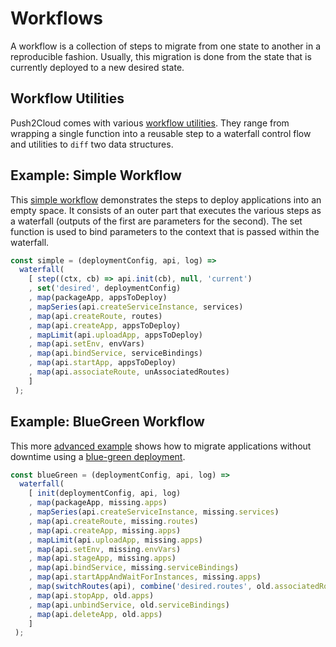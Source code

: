 # Workflows
A workflow is a collection of steps to migrate from one state to another in a reproducible fashion. Usually, this migration is done from the state that is currently deployed to a new desired state.

## Workflow Utilities
Push2Cloud comes with various [workflow utilities](workflow_utils.md). They range from wrapping a single function into a reusable step to a waterfall control flow and utilities to `diff` two data structures.

## Example: Simple Workflow
This [simple workflow](https://github.com/push2cloud/cf-workflows/blob/master/simple.js) demonstrates the steps to deploy applications into an empty space. It consists of an outer part that executes the various steps as a waterfall (outputs of the first are parameters for the second). The set function is used to bind parameters to the context that is passed within the waterfall.

```js
const simple = (deploymentConfig, api, log) =>
  waterfall(
    [ step((ctx, cb) => api.init(cb), null, 'current')
    , set('desired', deploymentConfig)
    , map(packageApp, appsToDeploy)
    , mapSeries(api.createServiceInstance, services)
    , map(api.createRoute, routes)
    , map(api.createApp, appsToDeploy)
    , mapLimit(api.uploadApp, appsToDeploy)
    , map(api.setEnv, envVars)
    , map(api.bindService, serviceBindings)
    , map(api.startApp, appsToDeploy)
    , map(api.associateRoute, unAssociatedRoutes)
    ]
 );
```

## Example: BlueGreen Workflow
This more [advanced example](https://github.com/push2cloud/cf-workflows/blob/master/blueGreen.js) shows how to migrate applications without downtime using a [blue-green deployment](http://martinfowler.com/bliki/BlueGreenDeployment.html).

```js
const blueGreen = (deploymentConfig, api, log) =>
  waterfall(
    [ init(deploymentConfig, api, log)
    , map(packageApp, missing.apps)
    , mapSeries(api.createServiceInstance, missing.services)
    , map(api.createRoute, missing.routes)
    , map(api.createApp, missing.apps)
    , mapLimit(api.uploadApp, missing.apps)
    , map(api.setEnv, missing.envVars)
    , map(api.stageApp, missing.apps)
    , map(api.bindService, missing.serviceBindings)
    , map(api.startAppAndWaitForInstances, missing.apps)
    , map(switchRoutes(api), combine('desired.routes', old.associatedRoutes, (r) => (r.unversionedName + r.hostname + r.domain)))
    , map(api.stopApp, old.apps)
    , map(api.unbindService, old.serviceBindings)
    , map(api.deleteApp, old.apps)
    ]
 );

```
